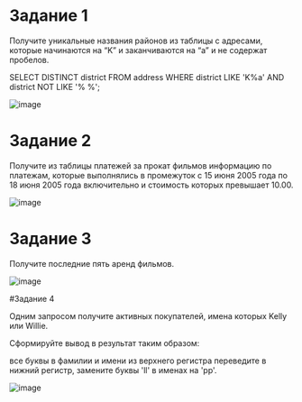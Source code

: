 # Задание 1

Получите уникальные названия районов из таблицы с адресами, которые начинаются на “K” и заканчиваются на “a” и не содержат пробелов.

SELECT DISTINCT district FROM address WHERE district LIKE 'K%a' AND district NOT LIKE '% %';

![image](https://github.com/ZelinskiyAN/test-zabbix/assets/149052655/621b5c67-ddb7-4161-8e72-0689aaeee51a)


# Задание 2

Получите из таблицы платежей за прокат фильмов информацию по платежам, которые выполнялись в промежуток с 15 июня 2005 года по 18 июня 2005 года включительно и стоимость которых превышает 10.00.

![image](https://github.com/ZelinskiyAN/test-zabbix/assets/149052655/0d347d20-033b-4827-a117-2f9bd6e62f64)


# Задание 3

Получите последние пять аренд фильмов.

![image](https://github.com/ZelinskiyAN/test-zabbix/assets/149052655/a066047c-9848-4fc3-bb4a-1547f14843b9)


#Задание 4

Одним запросом получите активных покупателей, имена которых Kelly или Willie.

Сформируйте вывод в результат таким образом:

все буквы в фамилии и имени из верхнего регистра переведите в нижний регистр,
замените буквы 'll' в именах на 'pp'.

![image](https://github.com/ZelinskiyAN/test-zabbix/assets/149052655/b617b828-f485-41f1-81e2-f6e874201160)
